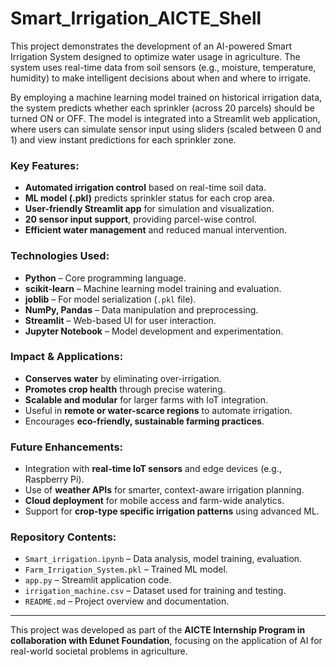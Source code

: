 # Smart_Irrigation_AICTE_Shell

This project demonstrates the development of an AI-powered Smart Irrigation System designed to optimize water usage in agriculture. The system uses real-time data from soil sensors (e.g., moisture, temperature, humidity) to make intelligent decisions about when and where to irrigate.

By employing a machine learning model trained on historical irrigation data, the system predicts whether each sprinkler (across 20 parcels) should be turned ON or OFF. The model is integrated into a Streamlit web application, where users can simulate sensor input using sliders (scaled between 0 and 1) and view instant predictions for each sprinkler zone.

### Key Features:
- **Automated irrigation control** based on real-time soil data.
- **ML model (.pkl)** predicts sprinkler status for each crop area.
- **User-friendly Streamlit app** for simulation and visualization.
- **20 sensor input support**, providing parcel-wise control.
- **Efficient water management** and reduced manual intervention.

###  Technologies Used:
- **Python** – Core programming language.
- **scikit-learn** – Machine learning model training and evaluation.
- **joblib** – For model serialization (`.pkl` file).
- **NumPy, Pandas** – Data manipulation and preprocessing.
- **Streamlit** – Web-based UI for user interaction.
- **Jupyter Notebook** – Model development and experimentation.

### Impact & Applications:
- **Conserves water** by eliminating over-irrigation.
- **Promotes crop health** through precise watering.
- **Scalable and modular** for larger farms with IoT integration.
- Useful in **remote or water-scarce regions** to automate irrigation.
- Encourages **eco-friendly, sustainable farming practices**.

###  Future Enhancements:
- Integration with **real-time IoT sensors** and edge devices (e.g., Raspberry Pi).
- Use of **weather APIs** for smarter, context-aware irrigation planning.
- **Cloud deployment** for mobile access and farm-wide analytics.
- Support for **crop-type specific irrigation patterns** using advanced ML.

### Repository Contents:
- `Smart_irrigation.ipynb` – Data analysis, model training, evaluation.
- `Farm_Irrigation_System.pkl` – Trained ML model.
- `app.py` – Streamlit application code.
- `irrigation_machine.csv` – Dataset used for training and testing.
- `README.md` – Project overview and documentation.

---

This project was developed as part of the **AICTE Internship Program in collaboration with Edunet Foundation**, focusing on the application of AI for real-world societal problems in agriculture.
